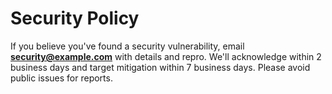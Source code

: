 # Security Policy
If you believe you've found a security vulnerability, email **security@example.com** with details and repro. 
We'll acknowledge within 2 business days and target mitigation within 7 business days.
Please avoid public issues for reports.

